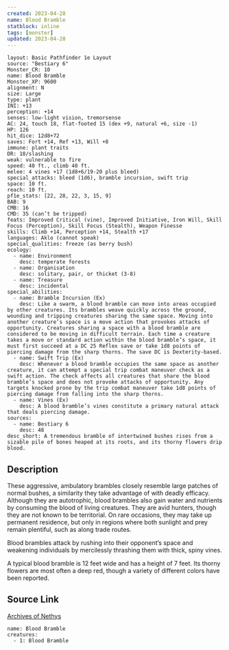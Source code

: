 ```yaml
---
created: 2023-04-28
name: Blood Bramble
statblock: inline
tags: [monster]
updated: 2023-04-28
---
```

```statblock
layout: Basic Pathfinder 1e Layout
source: "Bestiary 6"
Monster_CR: 10
name: Blood Bramble
Monster_XP: 9600
alignment: N
size: Large
type: plant
INI: +13
perception: +14
senses: low-light vision, tremorsense
AC: 24, touch 18, flat-footed 15 (dex +9, natural +6, size -1)
HP: 126
hit_dice: 12d8+72
saves: Fort +14, Ref +13, Will +8
immune: plant traits
DR: 10/slashing
weak: vulnerable to fire
speed: 40 ft., climb 40 ft.
melee: 4 vines +17 (1d8+6/19-20 plus bleed)
special_attacks: bleed (1d6), bramble incursion, swift trip
space: 10 ft.
reach: 10 ft.
pf1e_stats: [22, 28, 22, 3, 15, 9]
BAB: 9
CMB: 16
CMD: 35 (can’t be tripped)
feats: Improved Critical (vine), Improved Initiative, Iron Will, Skill Focus (Perception), Skill Focus (Stealth), Weapon Finesse
skills: Climb +14, Perception +14, Stealth +17
languages: Aklo (cannot speak)
special_qualities: freeze (as berry bush)
ecology:
  - name: Environment
    desc: temperate forests
  - name: Organisation
    desc: solitary, pair, or thicket (3-8)
  - name: Treasure
    desc: incidental
special_abilities:
  - name: Bramble Incursion (Ex)
    desc: Like a swarm, a blood bramble can move into areas occupied by other creatures. Its brambles weave quickly across the ground, wounding and tripping creatures sharing the same space. Moving into another creature’s space is a move action that provokes attacks of opportunity. Creatures sharing a space with a blood bramble are considered to be moving in difficult terrain. Each time a creature takes a move or standard action within the blood bramble’s space, it must first succeed at a DC 25 Reflex save or take 1d8 points of piercing damage from the sharp thorns. The save DC is Dexterity-based.
  - name: Swift Trip (Ex)
    desc: Whenever a blood bramble occupies the same space as another creature, it can attempt a special trip combat maneuver check as a swift action. The check affects all creatures that share the blood bramble’s space and does not provoke attacks of opportunity. Any targets knocked prone by the trip combat maneuver take 1d8 points of piercing damage from falling into the sharp thorns.
  - name: Vines (Ex)
    desc: A blood bramble’s vines constitute a primary natural attack that deals piercing damage.
sources:
  - name: Bestiary 6
    desc: 48
desc_short: A tremendous bramble of intertwined bushes rises from a sizable pile of bones heaped at its roots, and its thorny flowers drip blood.
```
## Description
These aggressive, ambulatory brambles closely resemble large patches of normal bushes, a similarity they take advantage of with deadly efficacy. Although they are autotrophic, blood brambles also gain water and nutrients by consuming the blood of living creatures. They are avid hunters, though they are not known to be territorial. On rare occasions, they may take up permanent residence, but only in regions where both sunlight and prey remain plentiful, such as along trade routes. 

Blood brambles attack by rushing into their opponent’s space and weakening individuals by mercilessly thrashing them with thick, spiny vines. 

A typical blood bramble is 12 feet wide and has a height of 7 feet. Its thorny flowers are most often a deep red, though a variety of different colors have been reported.
## Source Link
[Archives of Nethys](https://aonprd.com/MonsterDisplay.aspx?ItemName=Blood%20Bramble)
```encounter-table
name: Blood Bramble
creatures:
  - 1: Blood Bramble
```
